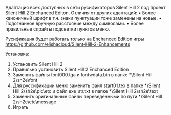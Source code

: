 Адаптация всех доступных в сети русификаторов Silent Hill 2 под проект Silent Hill 2 Enchanced Editon.
Отличия от других адаптаций:
• Более каноничный шрифт в т.ч. знаки пунктуации тоже заменены на новые.
• Подогнанное вручную расстояние между символами.
• Более правильные спрайты подсветки пунктов меню.

Русификация будет работать только на Enchanced Edition игры https://github.com/elishacloud/Silent-Hill-2-Enhancements

Установка:
1. Установить Silent Hill 2
2. Правильно установить Silent Hill 2 Enchanced Edition
3. Заменить файлы font000.tga и fontwdata.bin в папке *\Silent Hill 2\sh2e\font
4. Для руссификации меню заменить файл start01.tex в папке *\Silent Hill 2\sh2e\pic\etc
и файл exe_str.txt в папке *\Silent Hill 2\sh2e\text
5. Заменить оригинальные файлы переведенными по пути *\Silent Hill 2\sh2e\etc\message
6. Играть
